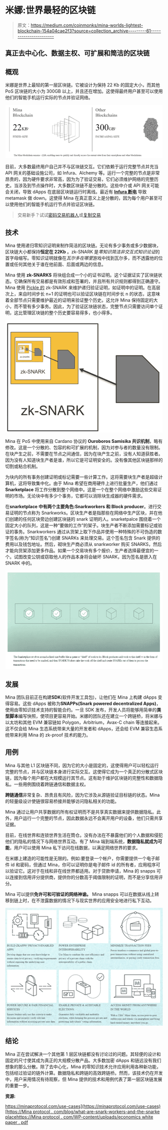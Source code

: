# 米娜:世界最轻的区块链

> 原文：<https://medium.com/coinmonks/mina-worlds-lightest-blockchain-154a04cae2f3?source=collection_archive---------61----------------------->

## 真正去中心化、数据主权、可扩展和简洁的区块链

## 概观

米娜是世界上最轻的第一层区块链。它被设计为保持 22 Kb 的固定大小，而其他 PoS 区块链的大小为 300GB 以上，并且还在增加。这使得最终用户甚至可以使用他们的智能手机运行实际的节点并验证网络。

![](img/0d26f1ac75997a7dda0ff55d7ffc1077.png)

目前，大多数最终用户自己并不与区块链交互。它们依赖于运行完整节点并充当 API 网关的基础设施公司，如 Infura、Alchemy 等。运行一个完整的节点是非常昂贵的，因为硬件要求非常高，因为为了验证交易，它们必须维护网络的完整历史。当涉及到节点操作时，大多数区块链不是分散的。这些中介或 API 网关可能会关闭，导致 dApps 在底层区块链运行时离线。最近有 [**Infura 断电**](https://decrypt.co/98457/metamask-ethereum-apps-down-infura-outage) 导致 metamask 做 down。这使得 Mina 在真正意义上是分散的，因为每个用户甚至可以使用他们的智能手机运行节点并验证区块链。

> 交易新手？试试[密码交易机器人](/coinmonks/crypto-trading-bot-c2ffce8acb2a)或[复制交易](/coinmonks/top-10-crypto-copy-trading-platforms-for-beginners-d0c37c7d698c)

## 技术

Mina 使用递归零知识证明来制作简洁的区块链。无论有多少事务或多少数据块，区块链大小都保持**恒定在 22Kb** 。zk-SNARK 是*零知识简洁非交互式知识论证*的首字母缩写。零知识证明就像在*瓦尔多在哪里*游戏中找到瓦尔多，而不透露他的位置或任何其他关于谁在他前面、后面或两边的信息。

Mina 使用 **zk-SNARKS** 将块组合成一个小的证书证明。这个证据证实了区块链状态。它确保所有交易都是有效形成和签署的，并且所有共识规则都得到正确遵守。Mina 使用 [Pickle 的](https://minaprotocol.com/blog/meet-pickles-snark-enabling-smart-contracts-on-coda-protocol) zk-SNARK 来维护递归验证证明，如证明中的证明。在高层次上，来自时间步长 n+1 的证明也可以验证区块链在时间步长 n 的状态，这意味着全部节点只需要维护最近的证明来验证整个历史。这允许 Mina 保持固定的大小，而不管有多少事务。因此，为了验证区块链状态，完整节点只需要访问单个证明，这比管理区块链的整个历史要容易得多，也小得多。

![](img/5714c3f3482863e82d9c25db3ab45b40.png)

Mina 在 PoS 中使用来自 Cardano 协议的 **Ouroboros Samisika 共识机制**，略有修改。这是一个分散的、包容的和可扩展的机制，因为对参与者的数量没有限制。在块产生之前，不需要在节点之间通信，因为在块产生之前，没有人知道获胜者。因为没有人知道块生产者是谁，所以它是可证明安全的。没有像其他区块链那样的切割或粘合机制。

为块内的所有事务创建证明或标记需要一些计算工作。这将需要块生产者是超级计算机，这将导致集中化。由于 Mina 希望在商用硬件上进行批量生产，他们通过 **Snarketplace** 将工作分散到整个网络中。这是一个在整个网络中激励这些交易证明的市场。无论块中有多少个事务，它都可以消除块生成器的硬件需求。

在**snarketplace 中有两个主要角色:Snarkworkers 和 Block producer**。进行交易证明的节点称为 Snarkworks。区块生产者是指那些在网络中生产区块，并在他们创建的任何区块旁边创建区块链的 snark 证明的人。snarketpalce 围绕着一个固定大小的队列，这是一种“要做的工作”的架子。块生产者不断添加需要标记或验证的事务。Snarkworkers 通过从货架上取下作品并使用一种特殊的不可伪造的数字签名(称为“知识签名”)创建 SNARKs 来处理交易。这个签名包含 Snark 提供的费用以及钱包地址。然后，砌块生产商必须从 snarkworker 购买 SNARKS，然后才能向货架添加更多作品。如果一个交易块有多个报价，生产者选择最便宜的一个。试图改变公钥或窃取他人的作品本身将会破坏 SNARK，因为签名是嵌入在 SNARK 中的。

![](img/07eef3eba1a358ba4a4cf081d82dceb1.png)

## 发展

Mina 团队目前正在构建**SDK**(软件开发工具包)，让他们在 Mina 上构建 dApps 变得容易。这些 dApps 被称为**SNAPPs(Snark powered decentralized Apps)**，使用由零知识技术支持的智能合约。一旦 SDK 发布，开发人员将能够用简单的**类型脚本**编写快照，使项目更容易开始。米娜的团队还在建立一个跨链桥，将米娜与以太坊和其他 EVM 兼容链如 Polygon，Arbitrium，Avax-C chain 等连接起来。这不仅会给 Mina 生态系统带来大量的开发者和 dApps，还会给 EVM 兼容生态系统带来利用 Mina 的 zk-proof 技术的能力。

## 用例

Mina 与其他 L1 区块链不同，因为它的大小是固定的，这使得用户可以轻松运行完整的节点，并与区块链本身进行实际交互。这使得它成为一个真正的分散式区块链，因为每个用户都在大规模运行其节点。这有助于维护区块链的完整性和数据隐私。一些用例围绕着跨链通信和数据主权。

**跨链通信**非常复杂、昂贵且有风险，因为它涉及从源链验证目标链的状态。Mina 的轻量级设计使链很容易桥接并能够访问隐私相关的功能。

Mina 通过让用户共享数据的所有权证明而不是共享真实数据来提供数据隐私。此外，用户运行一个完整的节点，因此数据永远不会离开用户的设备，他们只需共享证据。

目前，在线世界和连锁世界生活在筒仓。没有办法在不暴露他们的个人数据和侵犯他们的隐私的情况下与网络世界互动。有了 Mina 端到端系统，**数据隐私就成为可能**，用户可以使用 Mina 私下访问在线数据，以满足网络世界的要求。

在米娜上建造的可能性是无限的。例如:要登录一个帐户，你需要提供一个电子邮件 id 和密码，但通过 Mina，你可以证明你是电子邮件 id 的所有者，应用程序可以验证它。这对于在线和非在线世界都适用。对于贷款申请，Mina 的 snapps 可以连接到信用评分提供商，提供你的分数高于阈值限制的证明，而不是分享信用评分。

Mina 可以提供**免许可和可验证的网络神谕。** Mina snapps 可以在数据从线上转移到链上时，在不泄露数据的情况下与现实世界的应用安全地进行私下互动。

![](img/4367f8dbf6a828a8f884491da9e1a5d7.png)

## 结论

Mina 正在尝试解决一个其他第 1 层区块链都没有讨论过的问题。其轻便的设计和固定的尺寸使其成为真正的大规模分散产品。大多数加密 dApps 和链远没有我们想象的那么分散。除了去中心化，Mina 的零知识技术允许应用利用各种新功能，包括经过验证的链外计算。数据隐私和跨链的高效跨链桥。然而，该技术仍在开发中，用户采用情况有待观察，但 Mina 提供的技术和用例代表了第一层区块链发展的重要一步。

**资源:**

[https://minaprotocol.com/use-cases](https://minaprotocol.com/use-cases)[https://Mina protocol . com/blog/what-are-snark-workers-and-the-snarke place](https://minaprotocol.com/blog/what-are-snark-workers-and-the-snarketplace)[https://Mina protocol . com/WP-content/uploads/economics white paper . pdf](https://minaprotocol.com/wp-content/uploads/economicsWhitepaper.pdf)